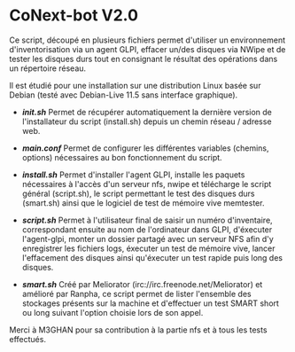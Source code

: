 # CoNext-bot V2.0

Ce script, découpé en plusieurs fichiers permet d'utiliser un environnement d'inventorisation via un agent GLPI, effacer un/des disques via NWipe et de tester les disques durs tout en consignant le résultat des opérations dans un répertoire réseau.

Il est étudié pour une installation sur une distribution Linux basée sur Debian (testé avec Debian-Live 11.5 sans interface graphique).

* ***init.sh***
Permet de récupérer automatiquement la dernière version de l'installateur du script (install.sh) depuis un chemin réseau / adresse web.

* ***main.conf***
Permet de configurer les différentes variables (chemins, options) nécessaires au bon fonctionnement du script.

* ***install.sh***
Permet d'installer l'agent GLPI, installe les paquets nécessaires à l'accès d'un serveur nfs, nwipe et télécharge le script général (script.sh), le script permettant le test des disques durs (smart.sh) ainsi que le logiciel de test de mémoire vive memtester.

* ***script.sh***
Permet à l'utilisateur final de saisir un numéro d'inventaire, correspondant ensuite au nom de l'ordinateur dans GLPI, d'éxecuter l'agent-glpi, monter un dossier partagé avec un serveur NFS afin d'y enregistrer les fichiers logs, éxecuter un test de mémoire vive, lancer l'effacement des disques ainsi qu'éxecuter un test rapide puis long des disques.

* ***smart.sh***
Créé par Meliorator (irc://irc.freenode.net/Meliorator) et amélioré par Ranpha, ce script permet de lister l'ensemble des stockages présents sur la machine et d'effectuer un test SMART short ou long suivant l'option choisie lors de son appel.

Merci à M3GHAN pour sa contribution à la partie nfs et à tous les tests effectués.
